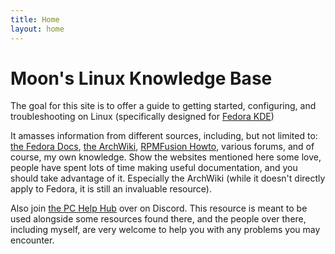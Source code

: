 ```yaml
---
title: Home
layout: home
---
```

# Moon's Linux Knowledge Base

The goal for this site is to offer a guide to getting started, configuring, and troubleshooting on Linux (specifically designed for [Fedora KDE](https://fedoraproject.org/spins/kde/))

It amasses information from different sources, including, but not limited to: [the Fedora Docs](https://docs.fedoraproject.org/en-US/docs/), [the ArchWiki](https://wiki.archlinux.org/title/Main_page), [RPMFusion Howto](https://rpmfusion.org/Howto), various forums, and of course, my own knowledge. Show the websites mentioned here some love, people have spent lots of time making useful documentation, and you should take advantage of it. Especially the ArchWiki (while it doesn't directly apply to Fedora, it is still an invaluable resource).

Also join [the PC Help Hub](https://discord.gg/pchh) over on Discord. This resource is meant to be used alongside some resources found there, and the people over there, including myself, are very welcome to help you with any problems you may encounter.
